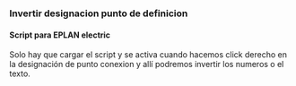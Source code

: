 ### Invertir designacion punto de definicion
#### Script para EPLAN electric


Solo hay que cargar el script y se activa cuando hacemos click derecho
en la designación de punto conexion y allí podremos invertir los numeros
o el texto.
